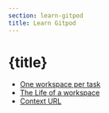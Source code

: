 ```yaml
---
section: learn-gitpod
title: Learn Gitpod
---
```


<script context="module">
  export const prerender = true;
</script>

# {title}

- [One workspace per task](/docs/introduction/learn-gitpod/one-workspace-per-task)
- [The Life of a workspace](/docs/introduction/learn-gitpod/the-life-of-a-workspace)
- [Context URL](/docs/introduction/learn-gitpod/the-life-of-a-workspace)
